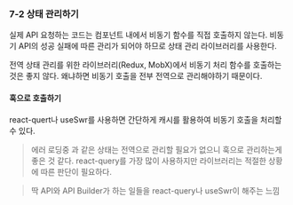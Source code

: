 ### 7-2 상태 관리하기
실제 API 요청하는 코드는 컴포넌트 내에서 비동기 함수를 직접 호출하지 않는다.
비동기 API의 성공 실패에 따른 관리가 되어야 하므로 상태 관리 라이브러리를 사용한다.

전역 상태 관리를 위한 라이브러리(Redux, MobX)에서 비동기 처리 함수를 호출하는 것은 좋지 않다. 
왜냐하면 비동기 호출을 전부 전역으로 관리해야하기 때문이다.

#### 훅으로 호출하기
react-quert나 useSwr를 사용하면 간단하게 캐시를 활용하여 비동기 호출을 처리할 수 있다.
> 에러 로딩중 과 같은 상태는 전역으로 관리할 필요가 없으니 훅으로 관리하는게 좋은 것 같다.
> react-query를 가장 많이 사용하지만 라이브러리는 적절한 상황에 따른 판단이 필요하다.

> 딱 API와 API Builder가 하는 일들을 react-query나 useSwr이 해주는 느낌
>
